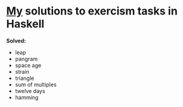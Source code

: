 # [My](https://github.com/IgorBeschastnov) solutions to exercism tasks in Haskell

**Solved:**
- leap
- pangram
- space age
- strain
- triangle
- sum of multiples
- twelve days
- hamming

